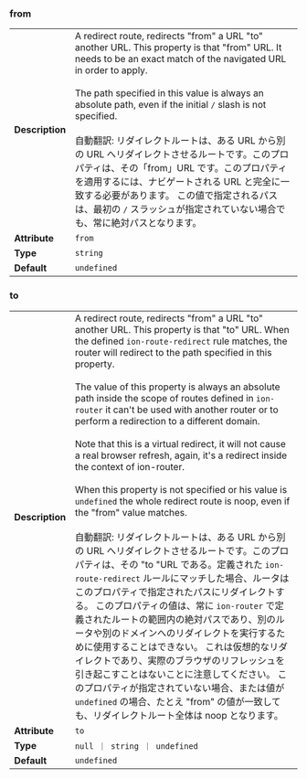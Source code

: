 ### from

|                 |                                                                                                                                                                                                                                                                                                                                                                                                                                                                                                                                                                                                                             |
| --------------- | --------------------------------------------------------------------------------------------------------------------------------------------------------------------------------------------------------------------------------------------------------------------------------------------------------------------------------------------------------------------------------------------------------------------------------------------------------------------------------------------------------------------------------------------------------------------------------------------------------------------------- |
| **Description** | A redirect route, redirects "from" a URL "to" another URL. This property is that "from" URL. It needs to be an exact match of the navigated URL in order to apply.<br /><br />The path specified in this value is always an absolute path, even if the initial `/` slash is not specified.<br /><br />自動翻訳: リダイレクトルートは、ある URL から別の URL へリダイレクトさせるルートです。このプロパティは、その「from」URL です。このプロパティを適用するには、ナビゲートされる URL と完全に一致する必要があります。 この値で指定されるパスは、最初の `/` スラッシュが指定されていない場合でも、常に絶対パスとなります。 |
| **Attribute**   | `from`                                                                                                                                                                                                                                                                                                                                                                                                                                                                                                                                                                                                                      |
| **Type**        | `string`                                                                                                                                                                                                                                                                                                                                                                                                                                                                                                                                                                                                                    |
| **Default**     | `undefined`                                                                                                                                                                                                                                                                                                                                                                                                                                                                                                                                                                                                                 |

### to

|                 |                                                                                                                                                                                                                                                                                                                                                                                                                                                                                                                                                                                                                                                                                                                                                                                                                                                                                                                                                                                                                                                                                                                                                                                                                                                                                                                                                                                                                              |
| --------------- | ---------------------------------------------------------------------------------------------------------------------------------------------------------------------------------------------------------------------------------------------------------------------------------------------------------------------------------------------------------------------------------------------------------------------------------------------------------------------------------------------------------------------------------------------------------------------------------------------------------------------------------------------------------------------------------------------------------------------------------------------------------------------------------------------------------------------------------------------------------------------------------------------------------------------------------------------------------------------------------------------------------------------------------------------------------------------------------------------------------------------------------------------------------------------------------------------------------------------------------------------------------------------------------------------------------------------------------------------------------------------------------------------------------------------------- |
| **Description** | A redirect route, redirects "from" a URL "to" another URL. This property is that "to" URL. When the defined `ion-route-redirect` rule matches, the router will redirect to the path specified in this property.<br /><br />The value of this property is always an absolute path inside the scope of routes defined in `ion-router` it can't be used with another router or to perform a redirection to a different domain.<br /><br />Note that this is a virtual redirect, it will not cause a real browser refresh, again, it's a redirect inside the context of ion-router.<br /><br />When this property is not specified or his value is `undefined` the whole redirect route is noop, even if the "from" value matches.<br /><br />自動翻訳: リダイレクトルートは、ある URL から別の URL へリダイレクトさせるルートです。このプロパティは、その "to "URL である。定義された `ion-route-redirect` ルールにマッチした場合、ルータはこのプロパティで指定されたパスにリダイレクトする。 このプロパティの値は、常に `ion-router` で定義されたルートの範囲内の絶対パスであり、別のルータや別のドメインへのリダイレクトを実行するために使用することはできない。 これは仮想的なリダイレクトであり、実際のブラウザのリフレッシュを引き起こすことはないことに注意してください。 このプロパティが指定されていない場合、または値が `undefined` の場合、たとえ "from" の値が一致しても、リダイレクトルート全体は noop となります。 |
| **Attribute**   | `to`                                                                                                                                                                                                                                                                                                                                                                                                                                                                                                                                                                                                                                                                                                                                                                                                                                                                                                                                                                                                                                                                                                                                                                                                                                                                                                                                                                                                                         |
| **Type**        | `null ｜ string ｜ undefined`                                                                                                                                                                                                                                                                                                                                                                                                                                                                                                                                                                                                                                                                                                                                                                                                                                                                                                                                                                                                                                                                                                                                                                                                                                                                                                                                                                                                |
| **Default**     | `undefined`                                                                                                                                                                                                                                                                                                                                                                                                                                                                                                                                                                                                                                                                                                                                                                                                                                                                                                                                                                                                                                                                                                                                                                                                                                                                                                                                                                                                                  |
